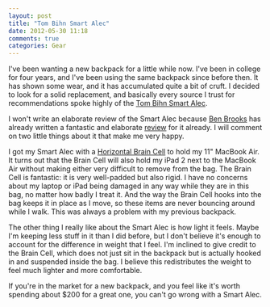 ```yaml
---
layout: post
title: "Tom Bihn Smart Alec"
date: 2012-05-30 11:18
comments: true
categories: Gear
---
```


I've been wanting a new backpack for a little while now. I've been in college for four years, and I've been using the same backpack since before then. It has shown some wear, and it has accumulated quite a bit of cruft. I decided to look for a solid replacement, and basically every source I trust for recommendations spoke highly of the [Tom Bihn Smart Alec][sa].

[sa]: http://www.tombihn.com/page/001/PROD/300/TB0103

I won't write an elaborate review of the Smart Alec because [Ben Brooks][bb] has already written a fantastic and elaborate [review][] for it already. I will comment on two little things about it that make me very happy.

[bb]: http://brooksreview.net
[review]: http://brooksreview.net/2011/12/backpacks-my-bff/

I got my Smart Alec with a [Horizontal Brain Cell][bc] to hold my 11" MacBook Air. It turns out that the Brain Cell will also hold my iPad 2 next to the MacBook Air without making either very difficult to remove from the bag. The Brain Cell is fantastic: it is very well-padded but also rigid. I have no concerns about my laptop or iPad being damaged in any way while they are in this bag, no matter how badly I treat it. And the way the Brain Cell hooks into the bag keeps it in place as I move, so these items are never bouncing around while I walk. This was always a problem with my previous backpack.

[bc]: http://www.tombihn.com/Merchant2/merchant.mvc?Screen=PROD&Store_Code=001&Product_Code=TB0300

The other thing I really like about the Smart Alec is how light it feels. Maybe I'm keeping less stuff in it than I did before, but I don't believe it's enough to account for the difference in weight that I feel. I'm inclined to give credit to the Brain Cell, which does not just sit in the backpack but is actually hooked in and suspended inside the bag. I believe this redistributes the weight to feel much lighter and more comfortable.

If you're in the market for a new backpack, and you feel like it's worth spending about $200 for a great one, you can't go wrong with a Smart Alec.